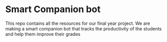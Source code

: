 # Smart Companion bot

This repo contains all the resources for our final year project. We are making a smart 
companion bot that tracks the productivity of the students and help them improve their 
grades
